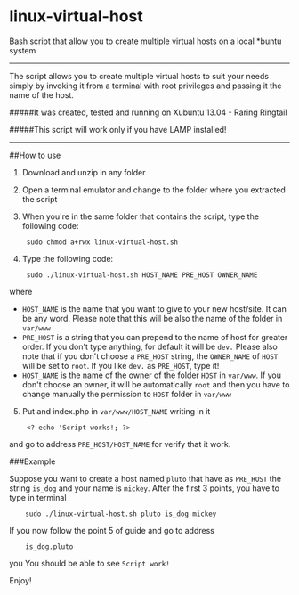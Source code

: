 linux-virtual-host
==================

Bash script that allow you to create multiple virtual hosts on a local *buntu system

-----

The script allows you to create multiple virtual hosts to suit your needs simply by invoking it from a terminal with root privileges and passing it the name of the host. 

#####It was created, tested and running on Xubuntu 13.04 - Raring Ringtail

#####This script will work only if you have LAMP installed!

----- 


##How to use
1. Download and unzip in any folder
2. Open a terminal emulator and change to the folder where you extracted the script
3. When you're in the same folder that contains the script, type the following code:

		sudo chmod a+rwx linux-virtual-host.sh
		
4. Type the following code:

		sudo ./linux-virtual-host.sh HOST_NAME PRE_HOST OWNER_NAME
where 

- `HOST_NAME` is the name that you want to give to your new host/site. It can be any word. Please note that this will be also the name of the folder in `var/www`
- `PRE_HOST` is a string that you can prepend to the name of host for greater order. If you don't type anything, for default it will be `dev.` Please also note that if you don't choose a `PRE_HOST` string, the `OWNER_NAME` of `HOST` will be set to `root`. If you like `dev.` as `PRE_HOST`, type it! 
- `HOST_NAME` is the name of the owner of the folder `HOST` in `var/www`. If you don't choose an owner, it will be automatically `root` and then you have to change manually the permission to `HOST` folder in `var/www`

5. Put and index.php in `var/www/HOST_NAME` writing in it
		
		<? echo 'Script works!; ?>

and go to address `PRE_HOST/HOST_NAME` for verify that it work.

###Example

Suppose you want to create a host named `pluto` that have as `PRE_HOST` the string `is_dog` and your name is `mickey`. After the first 3 points, you have to type in terminal

		sudo ./linux-virtual-host.sh pluto is_dog mickey
If you now follow the point 5 of guide and go to address

		is_dog.pluto
		
you You should be able to see `Script work!`

Enjoy!
